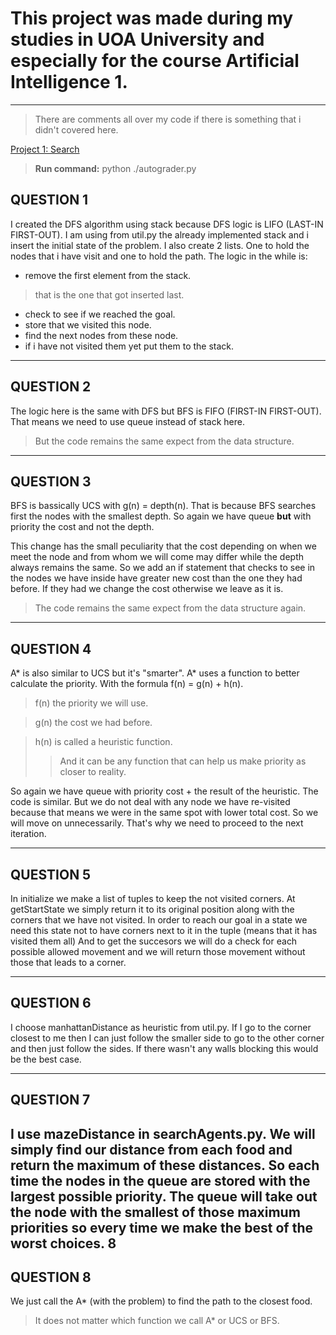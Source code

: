 # This project was made during my studies in UOA University and especially for the course Artificial Intelligence 1.

---

> There are comments all over my code if there is something that i didn't covered here.

[Project 1: Search](https://inst.eecs.berkeley.edu/~cs188/sp19/project1.html)

> **Run command:** python ./autograder.py

## QUESTION 1

I created the DFS algorithm using stack because DFS logic is LIFO (LAST-IN FIRST-OUT).
I am using from util.py the already implemented stack and i insert the initial state of the problem.
I also create 2 lists. One to hold the nodes that i have visit and one to hold the path.
The logic in the while is:
- remove the first element from the stack.
> that is the one that got inserted last.
- check to see if we reached the goal.
- store that we visited this node.
- find the next nodes from these node.
- if i have not visited them yet put them to the stack.

---

## QUESTION 2

The logic here is the same with DFS but BFS is FIFO (FIRST-IN FIRST-OUT).
That means we need to use queue instead of stack here.
> But the code remains the same expect from the data structure.

---

## QUESTION 3

BFS is bassically UCS with g(n) = depth(n).
That is because BFS searches first the nodes with the smallest depth.
So again we have queue **but** with priority the cost and not the depth.

This change has the small peculiarity that the cost depending on when we meet the node
and from whom we will come may differ while the depth always remains the same.
So we add an if statement that checks to see in the nodes we have inside have greater new
cost than the one they had before. If they had we change the cost otherwise we leave as it is.

> The code remains the same expect from the data structure again.

---

## QUESTION 4

A* is also similar to UCS but it's "smarter".
A* uses a function to better calculate the priority.
With the formula f(n) = g(n) + h(n).
> f(n) the priority we will use.

> g(n) the cost we had before.

> h(n) is called a heuristic function.
>> And it can be any function that can help us make priority as closer to reality.

So again we have queue with priority cost + the result of the heuristic.
The code is similar. But we do not deal with any node we have
re-visited because that means we were in the same spot with lower total cost.
So we will move on unnecessarily.
That's why we need to proceed to the next iteration.

---

## QUESTION 5

In initialize we make a list of tuples to keep the not visited corners.
At getStartState we simply return it to its original position along with the corners
that we have not visited.
In order to reach our goal in a state we need this
state not to have corners next to it in the tuple (means that it has visited them all)
And to get the succesors we will do a check for each
possible allowed movement and we will return those movement without those
that leads to a corner.

---

## QUESTION 6

I choose manhattanDistance as heuristic from util.py.
If I go to the corner closest to me then I can just follow the smaller side to go
to the other corner and then just follow the sides.
If there wasn't any walls blocking this would be the best case.

---

## QUESTION 7

I use mazeDistance in searchAgents.py.
We will simply find our distance from each food and return the maximum of
these distances. So each time the nodes in the queue are stored with the largest possible priority.
The queue will take out the node with the smallest of those maximum priorities so every time we make the best of the worst choices.
8
---

## QUESTION 8

We just call the A* (with the problem) to find the path to the closest food.
> It does not matter which function we call A* or UCS or BFS.
